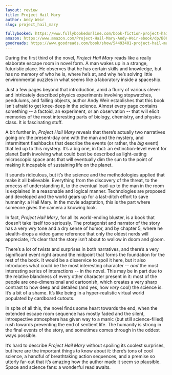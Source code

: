 ```yaml
---
layout: review
title: Project Hail Mary
author: Andy Weir
slug: project_hail_mary

fullybooked: https://www.fullybookedonline.com/book-fiction-project-hail-mary-a-novel-export-edition-paperback-by-andy-weir.html
amazon: https://www.amazon.com/Project-Hail-Mary-Andy-Weir-ebook/dp/B08FHBV4ZX/
goodreads: https://www.goodreads.com/book/show/54493401-project-hail-mary
---
```


During the first third of the novel, *Project Hail Mary* reads like a really elaborate escape room in novel form. A man wakes up in a strange, futuristic place. He observes that he has certain skills and knowledge, but has no memory of who he is, where he’s at, and why he’s solving little environmental puzzles in what seems like a laboratory inside a spaceship.

Just a few pages beyond that introduction, amid a flurry of various clever and intricately described physics experiments involving stopwatches, pendulums, and falling objects, author Andy Weir establishes that this book isn’t afraid to get knee-deep in the science. Almost every page contains something -- a factoid, an experiment, or an observation -- that will elicit memories of the most interesting parts of biology, chemistry, and physics class. It is fascinating stuff.

A bit further in, *Project Hail Mary* reveals that there’s actually two narratives going on: the present-day one with the man and the mystery, and intermittent flashbacks that describe the events (or rather, the *big* event) that led up to this mystery. It’s a big one, in fact: an extinction-level event for planet Earth involving what could best be described as light-eating microscopic space ants that will eventually dim the sun to the point of making it incapable of sustaining life on the planet.

It sounds ridiculous, but it’s the science and the methodologies applied that make it all believable. Everything from the discovery of the threat, to the process of understanding it, to the eventual lead-up to the man in the room is explained in a reasonable and logical manner. Technologies are proposed and developed and the world gears up for a last-ditch effort to save humanity: a Hail Mary. In the movie adaptation, this is the part where someone gives the camera a knowing look.

In fact, *Project Hail Mary*, for all its world-ending bluster, is a book that doesn’t take itself too seriously. The protagonist and narrator of the story has a very wry tone and a dry sense of humor, and by chapter 5, where he stealth-drops a video game reference that only the oldest nerds will appreciate, it’s clear that the story isn’t about to wallow in doom and gloom.

There’s a lot of twists and surprises in both narratives, and there’s a very significant event right around the midpoint that forms the foundation for the rest of the book. It would be a disservice to spoil it here, but it also introduces what could be the most interesting character -- *and* the most interesting series of interactions -- in the novel. This may be in part due to the relative blandness of every other character present in it: most of the people are one-dimensional and cartoonish, which creates a very sharp contrast to how deep and detailed (and yes, how *very* cool) the science is. It’s a bit of a shame. It’s like being in a hyper-realistic virtual world populated by cardboard cutouts.

In spite of all this, the novel finds some heart towards the end, when the extended escape room sequence has mostly faded and the silent, introspective atmosphere has given way to a manic (but still science-filled) rush towards preventing the end of sentient life. The humanity is strong in the final events of the story, and sometimes comes through in the oddest ways possible.

It’s hard to describe *Project Hail Mary* without spoiling its coolest surprises, but here are the important things to know about it: there’s tons of cool science, a handful of breathtaking action sequences, and a premise so utterly far-out that it’s amazing how the author made it seem so plausible. Space and science fans: a wonderful read awaits.